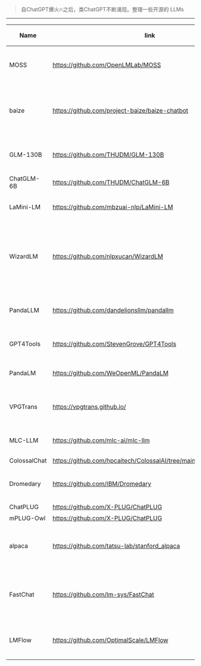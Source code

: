 > 自ChatGPT爆火🔥之后，类ChatGPT不断涌现。整理一些开源的 LLMs

------

| Name         | link                                                         | 第一作者/开发团队                                               |
| ------------ | ------------------------------------------------------------ | --------------------------------------------------------     |
| MOSS         | https://github.com/OpenLMLab/MOSS                            | 复旦NLP实验室在读博士 孙天祥                                     |
| baize        | https://github.com/project-baize/baize-chatbot               | 加州大学圣地亚哥分校在读博士 Canwen Xu                            |
| GLM-130B     | https://github.com/THUDM/GLM-130B                            | 清华大学在读博士 Aohan Zeng                                     |
| ChatGLM-6B   | https://github.com/THUDM/ChatGLM-6B                          | 清华大学x智谱AI                                                |
| LaMini-LM    | https://github.com/mbzuai-nlp/LaMini-LM                      | 莫纳什大学在读博士 吴明昊                                        |
| WizardLM     | https://github.com/nlpxucan/WizardLM                         | Senior Research Scientist @ Microsoft STCA NLP Center Can Xu |
| PandaLLM     | https://github.com/dandelionsllm/pandallm                    | 南洋理工大学在读博士 焦方锴                                      ｜
| GPT4Tools    | https://github.com/StevenGrove/GPT4Tools                     | 腾讯 AILab 研究员 宋林                                         |
| PandaLM      | https://github.com/WeOpenML/PandaLM                          | 北大在读博士 王一栋                                             |
| VPGTrans     | https://vpgtrans.github.io/                                  | 新加坡国立大学在读博士 张傲                                      |
| MLC-LLM      | https://github.com/mlc-ai/mlc-llm                            | CMU助理教授 陈天奇团队                                          |
| ColossalChat | https://github.com/hpcaitech/ColossalAI/tree/main/applications/Chat | 潞晨科技                                               |
| Dromedary    | https://github.com/IBM/Dromedary                             | CMU在读博士 Zhiqing Sun                                       |
| ChatPLUG     | https://github.com/X-PLUG/ChatPLUG                           | 达摩院                                                        |
| mPLUG-Owl    | https://github.com/X-PLUG/ChatPLUG                           | 达摩院                                                        |
| alpaca       | https://github.com/tatsu-lab/stanford_alpaca                 | 斯坦福大学在读博士 Xuechen Li                                   |
| FastChat     | https://github.com/lm-sys/FastChat                           | 加州大学伯克利分校在读博士 Lianmin Zheng                         |
| LMFlow       | https://github.com/OptimalScale/LMFlow                       | 香港科技大学在读博士 刁诗哲                                      |
